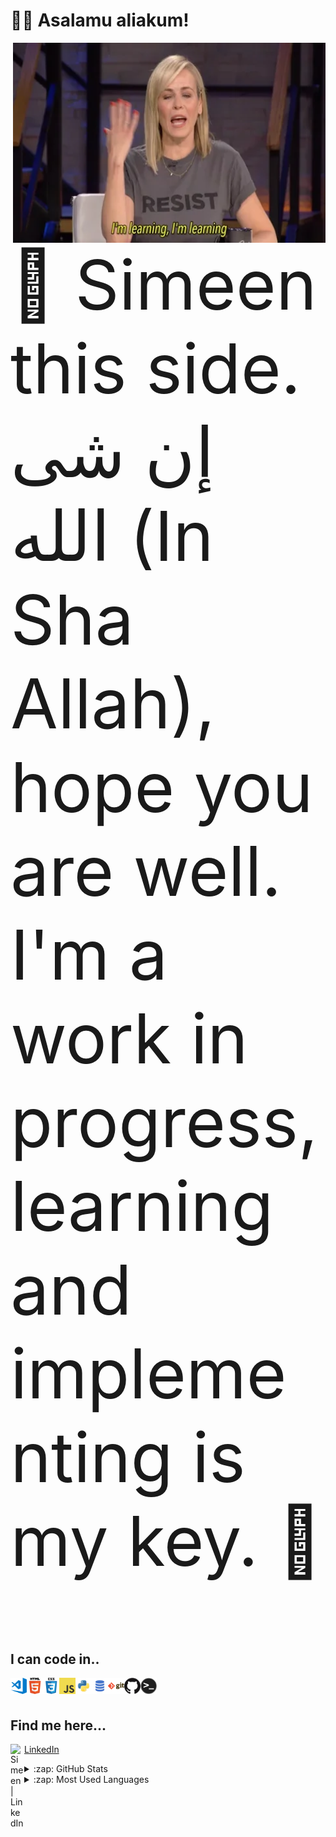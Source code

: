 # 👋🏼 Asalamu aliakum!
<img align="right" alt="GIF" src="https://github.com/Simeen01/Simeen01/blob/main/giphy.webp" width="500" height="320" />
<br>
<p style="font-size:110px">🌺 Simeen this side. <br>
إن شى الله (In Sha Allah), hope you are well. 
<br>I'm a work in progress, learning and implementing is my key. 🔑</p>

## I can code in..
[<img align="left" alt="Visual Studio Code" width="26px" src="https://raw.githubusercontent.com/github/explore/80688e429a7d4ef2fca1e82350fe8e3517d3494d/topics/visual-studio-code/visual-studio-code.png" />][youtube]
[<img align="left" alt="HTML5" width="26px" src="https://raw.githubusercontent.com/github/explore/80688e429a7d4ef2fca1e82350fe8e3517d3494d/topics/html/html.png" />][youtube]
[<img align="left" alt="CSS3" width="26px" src="https://raw.githubusercontent.com/github/explore/80688e429a7d4ef2fca1e82350fe8e3517d3494d/topics/css/css.png" />][youtube]
[<img align="left" alt="JavaScript" width="26px" src="https://raw.githubusercontent.com/github/explore/80688e429a7d4ef2fca1e82350fe8e3517d3494d/topics/javascript/javascript.png" />][youtube]
[<img align="left" alt="python" width="26px" src="https://raw.githubusercontent.com/github/explore/80688e429a7d4ef2fca1e82350fe8e3517d3494d/topics/python/python.png" />][youtube]
[<img align="left" alt="SQL" width="26px" src="https://raw.githubusercontent.com/github/explore/80688e429a7d4ef2fca1e82350fe8e3517d3494d/topics/sql/sql.png" />][youtube]
[<img align="left" alt="Git" width="26px" src="https://raw.githubusercontent.com/github/explore/80688e429a7d4ef2fca1e82350fe8e3517d3494d/topics/git/git.png" />][youtube]
[<img align="left" alt="GitHub" width="26px" src="https://raw.githubusercontent.com/github/explore/78df643247d429f6cc873026c0622819ad797942/topics/github/github.png" />][youtube]
<!--[<img align="left" alt="Docker" width="26px" src="https://raw.githubusercontent.com/github/explore/80688e429a7d4ef2fca1e82350fe8e3517d3494d/topics/docker/docker.png" />][youtube]-->
<!--[<img align="left" alt="flask" width="26px" src="https://raw.githubusercontent.com/github/explore/80688e429a7d4ef2fca1e82350fe8e3517d3494d/topics/flask/flask.png" />][youtube]-->
[<img align="left" alt="Terminal" width="26px" src="https://raw.githubusercontent.com/github/explore/80688e429a7d4ef2fca1e82350fe8e3517d3494d/topics/terminal/terminal.png" />][youtube]
<br />
<br />
## Find me here...
<img align="left" alt="Simeen | LinkedIn" width="22px" src="https://cdn.jsdelivr.net/npm/simple-icons@v3/icons/linkedin.svg" /> [LinkedIn]

<details>
  <summary>:zap: GitHub Stats</summary>

  <img align="left" alt="Simeen's GitHub Stats" src="https://github-readme-stats.vercel.app/api?username=Simeen01&show_icons=true&hide_border=true" />

</details>

<details>
  <summary>:zap: Most Used Languages</summary>

<img align="left" alt="Simeen's GitHub Top Languages" src="https://github-readme-stats.vercel.app/api/top-langs/?username=Simeen01" />

</details>

[youtube]: https://github.com/Simeen01
[linkedin]: https://www.linkedin.com/in/simeen-khan-ayyub/
